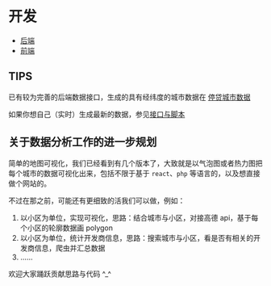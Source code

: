 # 开发

- [后端](./backend/README.md)
- [前端](./frontend/README.md)

## TIPS

已有较为完善的后端数据接口，生成的具有经纬度的城市数据在 [停贷城市数据](../data/generated/cities-for-visualization.json)

如果你想自己（实时）生成最新的数据，参见[接口与脚本](./backend/README.md#接口与脚本)

## 关于数据分析工作的进一步规划

简单的地图可视化，我们已经看到有几个版本了，大致就是以气泡图或者热力图把每个城市的数据可视化出来，包括不限于基于 `react`、`php` 等语言的，以及想直接做个网站的。

不过在那之前，可能还有更细致的活我们可以做，例如：

1. 以小区为单位，实现可视化，思路：结合城市与小区，对接高德 api，基于每个小区的轮廓数据画 polygon
2. 以小区为单位，统计开发商信息，思路：搜索城市与小区，看是否有相关的开发商信息，爬虫并汇总数据
3. ……

欢迎大家踊跃贡献思路与代码 ^_^
